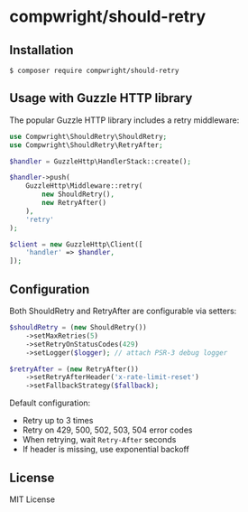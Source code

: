 # compwright/should-retry

## Installation

    $ composer require compwright/should-retry

## Usage with Guzzle HTTP library

The popular Guzzle HTTP library includes a retry middleware:

```php
use Compwright\ShouldRetry\ShouldRetry;
use Compwright\ShouldRetry\RetryAfter;

$handler = GuzzleHttp\HandlerStack::create();

$handler->push(
    GuzzleHttp\Middleware::retry(
        new ShouldRetry(),
        new RetryAfter()
    ),
    'retry'
);

$client = new GuzzleHttp\Client([
    'handler' => $handler,
]);
```

## Configuration

Both ShouldRetry and RetryAfter are configurable via setters:

```php
$shouldRetry = (new ShouldRetry())
    ->setMaxRetries(5)
    ->setRetryOnStatusCodes(429)
    ->setLogger($logger); // attach PSR-3 debug logger

$retryAfter = (new RetryAfter())
    ->setRetryAfterHeader('x-rate-limit-reset')
    ->setFallbackStrategy($fallback);
```

Default configuration:

* Retry up to 3 times
* Retry on 429, 500, 502, 503, 504 error codes
* When retrying, wait `Retry-After` seconds
* If header is missing, use exponential backoff

## License

MIT License
